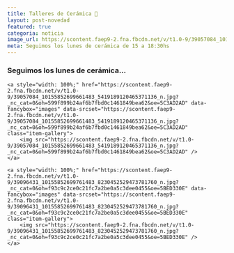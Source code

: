 ```yaml
---
title: Talleres de Cerámica 🏺
layout: post-novedad
featured: true
categoria: noticia
image_url: https://scontent.faep9-2.fna.fbcdn.net/v/t1.0-9/39057084_10155852699661483_5419189120465371136_n.jpg?_nc_cat=0&oh=599f899b24af6b7fbd0c1461849bea62&oe=5C3AD2AD
meta: Seguimos los lunes de cerámica de 15 a 18:30hs
---
```


<h3>Seguimos los lunes de cerámica...</h3>

<div style="position: relative;">
	<div class="gallery col-3">

	<a style="width: 100%;" href="https://scontent.faep9-2.fna.fbcdn.net/v/t1.0-9/39057084_10155852699661483_5419189120465371136_n.jpg?_nc_cat=0&oh=599f899b24af6b7fbd0c1461849bea62&oe=5C3AD2AD" data-fancybox="images" data-srcset="https://scontent.faep9-2.fna.fbcdn.net/v/t1.0-9/39057084_10155852699661483_5419189120465371136_n.jpg?_nc_cat=0&oh=599f899b24af6b7fbd0c1461849bea62&oe=5C3AD2AD" class="item-gallery">
		<img src="https://scontent.faep9-2.fna.fbcdn.net/v/t1.0-9/39057084_10155852699661483_5419189120465371136_n.jpg?_nc_cat=0&oh=599f899b24af6b7fbd0c1461849bea62&oe=5C3AD2AD" />
	</a>

</div>
</div>


<div style="position: relative;">
	<div class="gallery col-3">

	<a style="width: 100%;" href="https://scontent.faep9-2.fna.fbcdn.net/v/t1.0-9/39096431_10155852699761483_8230452529473781760_n.jpg?_nc_cat=0&oh=f93c9c2ce0c21fc7a2be0a5c3dee0455&oe=5BED330E" data-fancybox="images" data-srcset="https://scontent.faep9-2.fna.fbcdn.net/v/t1.0-9/39096431_10155852699761483_8230452529473781760_n.jpg?_nc_cat=0&oh=f93c9c2ce0c21fc7a2be0a5c3dee0455&oe=5BED330E" class="item-gallery">
		<img src="https://scontent.faep9-2.fna.fbcdn.net/v/t1.0-9/39096431_10155852699761483_8230452529473781760_n.jpg?_nc_cat=0&oh=f93c9c2ce0c21fc7a2be0a5c3dee0455&oe=5BED330E" />
	</a>

</div>
</div>
